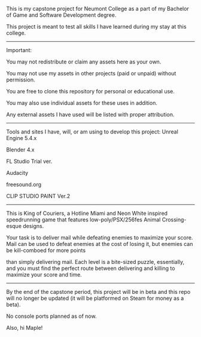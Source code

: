 This is my capstone project for Neumont College as a part of my Bachelor of Game and Software Development degree.

This project is meant to test all skills I have learned during my stay at this college.

---

Important:

You may not redistribute or claim any assets here as your own.

You may not use my assets in other projects (paid or unpaid) without permission.

You are free to clone this repository for personal or educational use.
 
 You may also use individual assets for these uses in addition.

Any external assets I have used will be listed with proper attribution.

---

Tools and sites I have, will, or am using to develop this project:
Unreal Engine 5.4.x

Blender 4.x

FL Studio Trial ver.

Audacity

freesound.org

CLIP STUDIO PAINT Ver.2

---

This is King of Couriers, a Hotline Miami and Neon White inspired speedrunning game that features low-poly/PSX/256fes Animal Crossing-esque designs.

Your task is to deliver mail while defeating enemies to maximize your score. Mail can be used to defeat enemies at the cost of losing it, but enemies can be kill-comboed for more points

than simply delivering mail. Each level is a bite-sized puzzle, essentially, and you must find the perfect route between delivering and killing to maximize your score and time.

---

By the end of the capstone period, this project will be in beta and this repo will no longer be updated (it will be platformed on Steam for money as a beta).

No console ports planned as of now.

Also, hi Maple!
